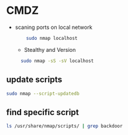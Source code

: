 # CMDZ

- scaning ports on local network
    ```bash
        sudo nmap localhost
    ```
    
  - Stealthy and Version
  ```bash
    sudo nmap -sS -sV localhost
  ```

## update scripts
```bash
sudo nmap --script-updatedb
```

## find specific script
```bash
ls /usr/share/nmap/scripts/ | grep backdoor
```